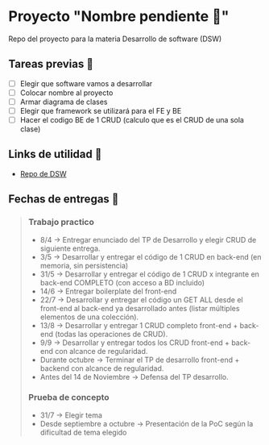 # Proyecto "Nombre pendiente 💭" 
Repo del proyecto para la materia Desarrollo de software (DSW)

## Tareas previas 📃
- [ ] Elegir que software vamos a desarrollar
- [ ] Colocar nombre al proyecto
- [ ] Armar diagrama de clases
- [ ] Elegir que framework se utilizará para el FE y BE
- [ ] Hacer el codigo BE de 1 CRUD (calculo que es el CRUD de una sola clase)

## Links de utilidad 🔗
- <a href = "https://github.com/utnfrrodsw/desarrollo-de-software" target = "_blank">Repo de DSW</a>

 ## Fechas de entregas 📅
> ### Trabajo practico 
> - 8/4 -> Entregar enunciado del TP de Desarrollo y elegir CRUD de siguiente entrega.
> - 3/5 -> Desarrollar y entregar el código de 1 CRUD en back-end (en memoria, sin persistencia)
> - 31/5 -> Desarrollar y entregar el código de 1 CRUD x integrante en back-end COMPLETO (con acceso a BD incluido)
> - 14/6 -> Entregar boilerplate del front-end
> - 22/7 -> Desarrollar y entregar el código un GET ALL desde el front-end al back-end ya desarrollado antes (listar múltiples elementos de una colección).
> - 13/8 -> Desarrollar y entregar 1 CRUD completo front-end + back-end (todas las operaciones de CRUD).
> - 9/9 -> Desarrollar y entregar todos los CRUD front-end + back-end con alcance de regularidad.
> - Durante octubre -> Terminar el TP de desarrollo front-end + backend con alcance de regularidad.
> - Antes del 14 de Noviembre -> Defensa del TP desarrollo.
> ### Prueba de concepto
> - 31/7 -> Elegir tema
> - Desde septiembre a octubre -> Presentación de la PoC según la dificultad de tema elegido

